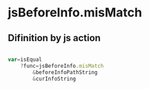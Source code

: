 # jsBeforeInfo.misMatch

## Difinition by js action

```js.js

var=isEqual
	?func=jsBeforeInfo.misMatch
		&beforeInfoPathString
		&curInfoString
```


